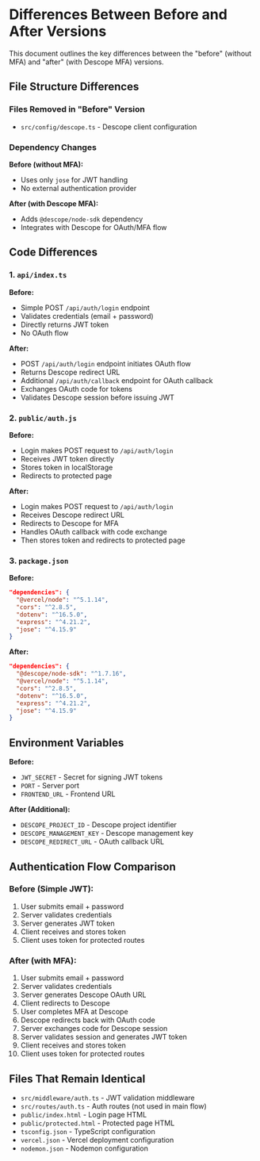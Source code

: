 # Differences Between Before and After Versions

This document outlines the key differences between the "before" (without MFA) and "after" (with Descope MFA) versions.

## File Structure Differences

### Files Removed in "Before" Version
- `src/config/descope.ts` - Descope client configuration

### Dependency Changes

**Before (without MFA):**
- Uses only `jose` for JWT handling
- No external authentication provider

**After (with Descope MFA):**
- Adds `@descope/node-sdk` dependency
- Integrates with Descope for OAuth/MFA flow

## Code Differences

### 1. `api/index.ts`

**Before:**
- Simple POST `/api/auth/login` endpoint
- Validates credentials (email + password)
- Directly returns JWT token
- No OAuth flow

**After:**
- POST `/api/auth/login` endpoint initiates OAuth flow
- Returns Descope redirect URL
- Additional `/api/auth/callback` endpoint for OAuth callback
- Exchanges OAuth code for tokens
- Validates Descope session before issuing JWT

### 2. `public/auth.js`

**Before:**
- Login makes POST request to `/api/auth/login`
- Receives JWT token directly
- Stores token in localStorage
- Redirects to protected page

**After:**
- Login makes POST request to `/api/auth/login`
- Receives Descope redirect URL
- Redirects to Descope for MFA
- Handles OAuth callback with code exchange
- Then stores token and redirects to protected page

### 3. `package.json`

**Before:**
```json
"dependencies": {
  "@vercel/node": "^5.1.14",
  "cors": "^2.8.5",
  "dotenv": "^16.5.0",
  "express": "^4.21.2",
  "jose": "^4.15.9"
}
```

**After:**
```json
"dependencies": {
  "@descope/node-sdk": "^1.7.16",
  "@vercel/node": "^5.1.14",
  "cors": "^2.8.5",
  "dotenv": "^16.5.0",
  "express": "^4.21.2",
  "jose": "^4.15.9"
}
```

## Environment Variables

**Before:**
- `JWT_SECRET` - Secret for signing JWT tokens
- `PORT` - Server port
- `FRONTEND_URL` - Frontend URL

**After (Additional):**
- `DESCOPE_PROJECT_ID` - Descope project identifier
- `DESCOPE_MANAGEMENT_KEY` - Descope management key
- `DESCOPE_REDIRECT_URL` - OAuth callback URL

## Authentication Flow Comparison

### Before (Simple JWT):
1. User submits email + password
2. Server validates credentials
3. Server generates JWT token
4. Client receives and stores token
5. Client uses token for protected routes

### After (with MFA):
1. User submits email + password
2. Server validates credentials
3. Server generates Descope OAuth URL
4. Client redirects to Descope
5. User completes MFA at Descope
6. Descope redirects back with OAuth code
7. Server exchanges code for Descope session
8. Server validates session and generates JWT token
9. Client receives and stores token
10. Client uses token for protected routes

## Files That Remain Identical

- `src/middleware/auth.ts` - JWT validation middleware
- `src/routes/auth.ts` - Auth routes (not used in main flow)
- `public/index.html` - Login page HTML
- `public/protected.html` - Protected page HTML
- `tsconfig.json` - TypeScript configuration
- `vercel.json` - Vercel deployment configuration
- `nodemon.json` - Nodemon configuration
